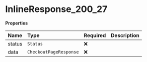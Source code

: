 # InlineResponse_200_27

**Properties**

| Name   | Type                   | Required | Description |
| :----- | :--------------------- | :------- | :---------- |
| status | `Status`               | ❌       |             |
| data   | `CheckoutPageResponse` | ❌       |             |
